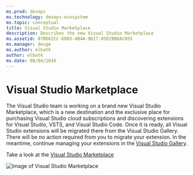 ```yaml
---
ms.prod: devops
ms.technology: devops-ecosystem
ms.topic: conceptual
title: Visual Studio Marketplace
description: Describes the new Visual Studio Marketplace
ms.assetid: 87B662CC-6003-4B4A-9617-05ECBB6AC055
ms.manager: douge
ms.author: elbatk
author: elbatk
ms.date: 08/04/2016
---
```


# Visual Studio Marketplace

The Visual Studio team is working on a brand new Visual Studio Marketplace, which is a new destination and the exclusive place for purchasing Visual Studio cloud subscriptions and discovering extensions for Visual Studio, VSTS, and Visual Studio Code. Once it is ready, all Visual Studio extensions will be migrated there from the Visual Studio Gallery. There will be no action required from you to migrate your extension. In the meantime, continue managing your extensions in the [Visual Studio Gallery](https://visualstudiogallery.msdn.microsoft.com/).

Take a look at the [Visual Studio Marketplace](https://marketplace.visualstudio.com/)

  ![Image of Visual Studio Marketplace](../_img/marketplace-vs.png)